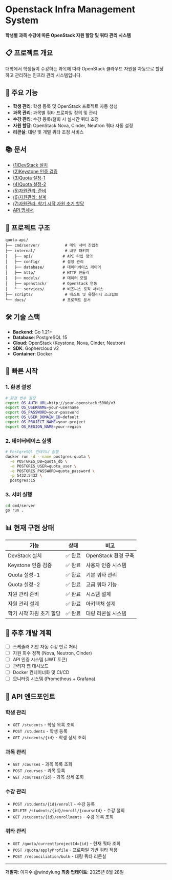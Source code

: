 # Openstack Infra Management System

**학생별 과목 수강에 따른 OpenStack 자원 할당 및 쿼타 관리 시스템**

## 📋 프로젝트 개요

대학에서 학생들이 수강하는 과목에 따라 OpenStack 클라우드 자원을 자동으로 할당하고 관리하는 인프라 관리 시스템입니다.

## 🚀 주요 기능

- **학생 관리**: 학생 등록 및 OpenStack 프로젝트 자동 생성
- **과목 관리**: 과목별 쿼타 프로파일 정의 및 관리
- **수강 관리**: 수강 등록/철회 시 실시간 쿼타 조정
- **자원 할당**: OpenStack Nova, Cinder, Neutron 쿼타 자동 설정
- **리콘실**: 대량 및 개별 쿼타 조정 서비스

## 📚 문서

- [(1)DevStack 설치](./docs/(1)%20DevStack%20설치%20253e19595aec8099a57bc3000a9a0ffb.md)
- [(2)Keystone 인증 검증](./docs/(2)%20Keystone%20인증%20검증%20253e19595aec80819c1dfcdf9b0b70e4.md)
- [(3)Quota 설정-1](./docs/(3)%20Quota%20설정-1%20254e19595aec803c92d6da0a4cf0b53a.md)
- [(4)Quota 설정-2](./docs/(4)%20Quota%20설정-2%20254e19595aec80dea118ca065c41fb8d.md)
- [(5)자원관리: 준비](./docs/(5)%20자원%20관리%20준비%2025ce19595aec80b3b35edc7a28d15e5a.md)
- [(6)자원관리: 설계](./docs/(6)%20자원%20관리%20설계%2025ce19595aec80a98db4f2395a1e8d61.md)
- [(7)자원관리: 학기 시작 자원 초기 할당](./docs/(7)%20자원%20관리%20학기%20시작_자원%20초기%20할당%2025ce19595aec804291aee87c0f67a888.md)
- [API 명세서](./docs/api.md)


## 📁 프로젝트 구조

```
quota-api/
├── cmd/server/           # 메인 서버 진입점
├── internal/             # 내부 패키지
│   ├── api/             # API 타입 정의
│   ├── config/          # 설정 관리
│   ├── database/        # 데이터베이스 레이어
│   ├── http/            # HTTP 핸들러
│   ├── models/          # 데이터 모델
│   ├── openstack/       # OpenStack 연동
│   └── services/        # 비즈니스 로직 서비스
├── scripts/              # 테스트 및 유틸리티 스크립트
└── docs/                # 프로젝트 문서
```

## 🛠️ 기술 스택

- **Backend**: Go 1.21+
- **Database**: PostgreSQL 15
- **Cloud**: OpenStack (Keystone, Nova, Cinder, Neutron)
- **SDK**: Gophercloud v2
- **Container**: Docker



## 🚀 빠른 시작

### 1. 환경 설정

```bash
# 환경 변수 설정
export OS_AUTH_URL=http://your-openstack:5000/v3
export OS_USERNAME=your-username
export OS_PASSWORD=your-password
export OS_USER_DOMAIN_ID=default
export OS_PROJECT_NAME=your-project
export OS_REGION_NAME=your-region
```

### 2. 데이터베이스 실행

```bash
# PostgreSQL 컨테이너 실행
docker run -d --name postgres-quota \
  -e POSTGRES_DB=quota_db \
  -e POSTGRES_USER=quota_user \
  -e POSTGRES_PASSWORD=quota_password \
  -p 5432:5432 \
  postgres:15
```

### 3. 서버 실행

```bash
cd cmd/server
go run .
```

## 📊 현재 구현 상태

| 기능 | 상태 | 비고 |
|------|------|------|
| DevStack 설치 | ✅ 완료 | OpenStack 환경 구축 |
| Keystone 인증 검증 | ✅ 완료 | 사용자 인증 시스템 |
| Quota 설정-1 | ✅ 완료 | 기본 쿼타 관리 |
| Quota 설정-2 | ✅ 완료 | 고급 쿼타 기능 |
| 자원 관리 준비 | ✅ 완료 | 시스템 설계 |
| 자원 관리 설계 | ✅ 완료 | 아키텍처 설계 |
| 학기 시작 자원 초기 할당 | ✅ 완료 | 대량 리콘실 시스템 |

## 🚧 추후 개발 계획

- [ ] 스케줄러 기반 자동 수강 만료 처리
- [ ] 자원 회수 정책 (Nova, Neutron, Cinder)
- [ ] API 인증 시스템 (JWT 토큰)
- [ ] 관리자 웹 대시보드
- [ ] Docker 컨테이너화 및 CI/CD
- [ ] 모니터링 시스템 (Prometheus + Grafana)

## 🔗 API 엔드포인트

### 학생 관리
- `GET /students` - 학생 목록 조회
- `POST /students` - 학생 등록
- `GET /students/{id}` - 학생 상세 조회
### 과목 관리
- `GET /courses` - 과목 목록 조회
- `POST /courses` - 과목 등록
- `GET /courses/{id}` - 과목 상세 조회

### 수강 관리
- `POST /students/{id}/enroll` - 수강 등록
- `DELETE /students/{id}/enroll/{courseId}` - 수강 철회
- `GET /students/{id}/enrollments` - 수강 목록 조회

### 쿼타 관리
- `GET /quota/current?projectId={id}` - 현재 쿼타 조회
- `POST /quota/applyProfile` - 프로파일 기반 쿼타 적용
- `POST /reconciliation/bulk` - 대량 쿼타 리콘실



---

**개발자**: 이지수 @windylung
**최종 업데이트**: 2025년 8월 28일
